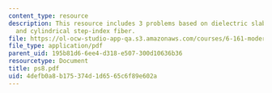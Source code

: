 ```yaml
---
content_type: resource
description: This resource includes 3 problems based on dielectric slab waveguide,
  and cylindrical step-index fiber.
file: https://ol-ocw-studio-app-qa.s3.amazonaws.com/courses/6-161-modern-optics-project-laboratory-fall-2005/4defb0a8b175374d1d6565c6f89e602a_ps8.pdf
file_type: application/pdf
parent_uid: 195b81d6-6ee4-d318-e507-300d10636b36
resourcetype: Document
title: ps8.pdf
uid: 4defb0a8-b175-374d-1d65-65c6f89e602a
---
```

